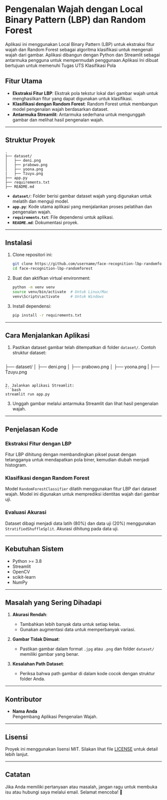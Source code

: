 
# Pengenalan Wajah dengan Local Binary Pattern (LBP) dan Random Forest

Aplikasi ini menggunakan Local Binary Pattern (LBP) untuk ekstraksi fitur wajah dan Random Forest sebagai algoritma klasifikasi untuk mengenali wajah dari gambar. Aplikasi dibangun dengan Python dan Streamlit sebagai antarmuka pengguna untuk mempermudah penggunaan.Aplikasi Ini dibuat bertujuan untuk memenuhi Tugas UTS Klasifikasi Pola

## Fitur Utama
- **Ekstraksi Fitur LBP**: Ekstrak pola tekstur lokal dari gambar wajah untuk menghasilkan fitur yang dapat digunakan untuk klasifikasi.
- **Klasifikasi dengan Random Forest**: Random Forest untuk membangun model pengenalan wajah berdasarkan dataset.
- **Antarmuka Streamlit**: Antarmuka sederhana untuk mengunggah gambar dan melihat hasil pengenalan wajah.

---

## Struktur Proyek
```
.
├── dataset/
│   ├── deni.png
│   ├── prabowo.png
│   ├── yoona.png
|   ├── Tzuyu.png
├── app.py
├── requirements.txt
├── README.md
```

- **`dataset/`**: Folder berisi gambar dataset wajah yang digunakan untuk melatih dan menguji model.
- **`app.py`**: Kode utama aplikasi yang menjalankan proses pelatihan dan pengenalan wajah.
- **`requirements.txt`**: File dependensi untuk aplikasi.
- **`README.md`**: Dokumentasi proyek.

---

## Instalasi

1. Clone repositori ini:
   ```bash
   git clone https://github.com/username/face-recognition-lbp-randomforest.git
   cd face-recognition-lbp-randomforest
   ```

2. Buat dan aktifkan virtual environment:
   ```bash
   python -m venv venv
   source venv/bin/activate  # Untuk Linux/Mac
   venv\Scripts\activate     # Untuk Windows
   ```

3. Install dependensi:
   ```bash
   pip install -r requirements.txt
   ```

---

## Cara Menjalankan Aplikasi

1. Pastikan dataset gambar telah ditempatkan di folder `dataset/`. Contoh struktur dataset:
   ```
  ├── dataset/
│   ├── deni.png
│   ├── prabowo.png
│   ├── yoona.png
|   ├── Tzuyu.png
   ```

2. Jalankan aplikasi Streamlit:
   ```bash
   streamlit run app.py
   ```

3. Unggah gambar melalui antarmuka Streamlit dan lihat hasil pengenalan wajah.

---

## Penjelasan Kode

### Ekstraksi Fitur dengan LBP
Fitur LBP dihitung dengan membandingkan piksel pusat dengan tetangganya untuk mendapatkan pola biner, kemudian diubah menjadi histogram.

### Klasifikasi dengan Random Forest
Model `RandomForestClassifier` dilatih menggunakan fitur LBP dari dataset wajah. Model ini digunakan untuk memprediksi identitas wajah dari gambar uji.

### Evaluasi Akurasi
Dataset dibagi menjadi data latih (80%) dan data uji (20%) menggunakan `StratifiedShuffleSplit`. Akurasi dihitung pada data uji.

---


## Kebutuhan Sistem
- Python >= 3.8
- Streamlit
- OpenCV
- scikit-learn
- NumPy

---

## Masalah yang Sering Dihadapi

1. **Akurasi Rendah**:
   - Tambahkan lebih banyak data untuk setiap kelas.
   - Gunakan augmentasi data untuk memperbanyak variasi.

2. **Gambar Tidak Dimuat**:
   - Pastikan gambar dalam format `.jpg` atau `.png` dan folder `dataset/` memiliki gambar yang benar.

3. **Kesalahan Path Dataset**:
   - Periksa bahwa path gambar di dalam kode cocok dengan struktur folder Anda.

---

## Kontributor
- **Nama Anda**  
  Pengembang Aplikasi Pengenalan Wajah.

---

## Lisensi
Proyek ini menggunakan lisensi MIT. Silakan lihat file [LICENSE](LICENSE) untuk detail lebih lanjut.

---

## Catatan
Jika Anda memiliki pertanyaan atau masalah, jangan ragu untuk membuka isu atau hubungi saya melalui email. Selamat mencoba! 🎉

